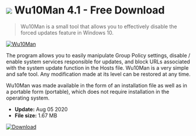 # ![](https://cdn.softexe.net/static/icon/e/wu10man-9033.png) Wu10Man 4.1 - Free Download

> Wu10Man is a small tool that allows you to effectively disable the forced updates feature in Windows 10.

[![Wu10Man](https://gallery.dpcdn.pl/imgc/Tools/88900/g_-_420x350_1.5_-_x6d20fea9-fcc8-4e1d-932f-0660ca9abf91.png)](https://softexe.net/win/system/system-tools/wu10man:aRcc.html)

The program allows you to easily manipulate Group Policy settings, disable / enable system services responsible for updates, and block URLs associated with the system update function in the Hosts file. Wu10Man is a very simple and safe tool. Any modification made at its level can be restored at any time.
 
 Wu10Man was made available in the form of an installation file as well as in a portable form (portable), which does not require installation in the operating system.


- **Update:** Aug 05 2020
- **File size:** 1.67 MB

[![Download](https://cdn.softexe.net/static/img/download.png)](https://softexe.net/win/system/system-tools/wu10man:aRcc.html)

